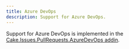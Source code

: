 ```yaml
---
title: Azure DevOps
description: Support for Azure DevOps.
---
```


Support for Azure DevOps is implemented in the
[Cake.Issues.PullRequests.AzureDevOps addin](https://www.nuget.org/packages/Cake.Issues.PullRequests.AzureDevOps).
